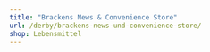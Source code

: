 ```yaml
---
title: "Brackens News & Convenience Store"
url: /derby/brackens-news-und-convenience-store/
shop: Lebensmittel
---
```

